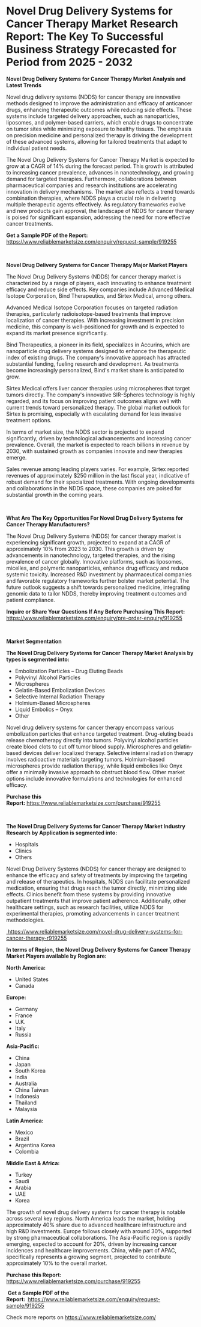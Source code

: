 <p><h1>Novel Drug Delivery Systems for Cancer Therapy Market Research Report: The Key To Successful Business Strategy Forecasted for Period from 2025 - 2032</h1></p><p><strong>Novel Drug Delivery Systems for Cancer Therapy Market Analysis and Latest Trends</strong></p>
<p><p>Novel drug delivery systems (NDDS) for cancer therapy are innovative methods designed to improve the administration and efficacy of anticancer drugs, enhancing therapeutic outcomes while reducing side effects. These systems include targeted delivery approaches, such as nanoparticles, liposomes, and polymer-based carriers, which enable drugs to concentrate on tumor sites while minimizing exposure to healthy tissues. The emphasis on precision medicine and personalized therapy is driving the development of these advanced systems, allowing for tailored treatments that adapt to individual patient needs.</p><p>The Novel Drug Delivery Systems for Cancer Therapy Market is expected to grow at a CAGR of 14% during the forecast period. This growth is attributed to increasing cancer prevalence, advances in nanotechnology, and growing demand for targeted therapies. Furthermore, collaborations between pharmaceutical companies and research institutions are accelerating innovation in delivery mechanisms. The market also reflects a trend towards combination therapies, where NDDS plays a crucial role in delivering multiple therapeutic agents effectively. As regulatory frameworks evolve and new products gain approval, the landscape of NDDS for cancer therapy is poised for significant expansion, addressing the need for more effective cancer treatments.</p></p>
<p><strong>Get a Sample PDF of the Report:&nbsp;</strong> <a href="https://www.reliablemarketsize.com/enquiry/request-sample/919255?utm_campaign=1197&utm_medium=2&utm_source=Github&utm_content=ia&utm_term=03032025&utm_id=novel-drug-delivery-systems-for-cancer-therapy">https://www.reliablemarketsize.com/enquiry/request-sample/919255</a></p>
<p>&nbsp;</p>
<p><strong>Novel Drug Delivery Systems for Cancer Therapy Major Market Players</strong></p>
<p><p>The Novel Drug Delivery Systems (NDDS) for cancer therapy market is characterized by a range of players, each innovating to enhance treatment efficacy and reduce side effects. Key companies include Advanced Medical Isotope Corporation, Bind Therapeutics, and Sirtex Medical, among others.</p><p>Advanced Medical Isotope Corporation focuses on targeted radiation therapies, particularly radioisotope-based treatments that improve localization of cancer therapies. With increasing investment in precision medicine, this company is well-positioned for growth and is expected to expand its market presence significantly.</p><p>Bind Therapeutics, a pioneer in its field, specializes in Accurins, which are nanoparticle drug delivery systems designed to enhance the therapeutic index of existing drugs. The company's innovative approach has attracted substantial funding, fueling research and development. As treatments become increasingly personalized, Bind's market share is anticipated to grow.</p><p>Sirtex Medical offers liver cancer therapies using microspheres that target tumors directly. The company's innovative SIR-Spheres technology is highly regarded, and its focus on improving patient outcomes aligns well with current trends toward personalized therapy. The global market outlook for Sirtex is promising, especially with escalating demand for less invasive treatment options.</p><p>In terms of market size, the NDDS sector is projected to expand significantly, driven by technological advancements and increasing cancer prevalence. Overall, the market is expected to reach billions in revenue by 2030, with sustained growth as companies innovate and new therapies emerge.</p><p>Sales revenue among leading players varies. For example, Sirtex reported revenues of approximately $250 million in the last fiscal year, indicative of robust demand for their specialized treatments. With ongoing developments and collaborations in the NDDS space, these companies are poised for substantial growth in the coming years.</p></p>
<p>&nbsp;</p>
<p><strong>What Are The Key Opportunities For Novel Drug Delivery Systems for Cancer Therapy Manufacturers?</strong></p>
<p><p>The Novel Drug Delivery Systems (NDDS) for cancer therapy market is experiencing significant growth, projected to expand at a CAGR of approximately 10% from 2023 to 2030. This growth is driven by advancements in nanotechnology, targeted therapies, and the rising prevalence of cancer globally. Innovative platforms, such as liposomes, micelles, and polymeric nanoparticles, enhance drug efficacy and reduce systemic toxicity. Increased R&D investment by pharmaceutical companies and favorable regulatory frameworks further bolster market potential. The future outlook suggests a shift towards personalized medicine, integrating genomic data to tailor NDDS, thereby improving treatment outcomes and patient compliance.</p></p>
<p><strong>Inquire or Share Your Questions If Any Before Purchasing This Report:</strong> <a href="https://www.reliablemarketsize.com/enquiry/pre-order-enquiry/919255?utm_campaign=1197&utm_medium=2&utm_source=Github&utm_content=ia&utm_term=03032025&utm_id=novel-drug-delivery-systems-for-cancer-therapy">https://www.reliablemarketsize.com/enquiry/pre-order-enquiry/919255</a></p>
<p>&nbsp;</p>
<p><strong>Market Segmentation</strong></p>
<p><strong>The Novel Drug Delivery Systems for Cancer Therapy Market Analysis by types is segmented into:</strong></p>
<p><ul><li>Embolization Particles – Drug Eluting Beads</li><li>Polyvinyl Alcohol Particles</li><li>Microspheres</li><li>Gelatin-Based Embolization Devices</li><li>Selective Internal Radiation Therapy</li><li>Holmium-Based Microspheres</li><li>Liquid Embolics – Onyx</li><li>Other</li></ul></p>
<p><p>Novel drug delivery systems for cancer therapy encompass various embolization particles that enhance targeted treatment. Drug-eluting beads release chemotherapy directly into tumors. Polyvinyl alcohol particles create blood clots to cut off tumor blood supply. Microspheres and gelatin-based devices deliver localized therapy. Selective internal radiation therapy involves radioactive materials targeting tumors. Holmium-based microspheres provide radiation therapy, while liquid embolics like Onyx offer a minimally invasive approach to obstruct blood flow. Other market options include innovative formulations and technologies for enhanced efficacy.</p></p>
<p><strong>Purchase this Report:&nbsp;</strong><a href="https://www.reliablemarketsize.com/purchase/919255?utm_campaign=1197&utm_medium=2&utm_source=Github&utm_content=ia&utm_term=03032025&utm_id=novel-drug-delivery-systems-for-cancer-therapy">https://www.reliablemarketsize.com/purchase/919255</a></p>
<p>&nbsp;</p>
<p><strong>The Novel Drug Delivery Systems for Cancer Therapy Market Industry Research by Application is segmented into:</strong></p>
<p><ul><li>Hospitals</li><li>Clinics</li><li>Others</li></ul></p>
<p><p>Novel Drug Delivery Systems (NDDS) for cancer therapy are designed to enhance the efficacy and safety of treatments by improving the targeting and release of therapeutics. In hospitals, NDDS can facilitate personalized medication, ensuring that drugs reach the tumor directly, minimizing side effects. Clinics benefit from these systems by providing innovative outpatient treatments that improve patient adherence. Additionally, other healthcare settings, such as research facilities, utilize NDDS for experimental therapies, promoting advancements in cancer treatment methodologies.</p></p>
<p><a href="https://www.reliablemarketsize.com/novel-drug-delivery-systems-for-cancer-therapy-r919255?utm_campaign=1197&utm_medium=2&utm_source=Github&utm_content=ia&utm_term=03032025&utm_id=novel-drug-delivery-systems-for-cancer-therapy">&nbsp;https://www.reliablemarketsize.com/novel-drug-delivery-systems-for-cancer-therapy-r919255</a></p>
<p><strong>In terms of Region, the Novel Drug Delivery Systems for Cancer Therapy Market Players available by Region are:</strong></p>
<p>
    <p> <strong> North America: </strong>
        <ul>
            <li>United States</li>
            <li>Canada</li>
        </ul>
        </p> 
    <p> <strong> Europe: </strong>
        <ul>
            <li>Germany</li>
            <li>France</li>
            <li>U.K.</li>
            <li>Italy</li>
            <li>Russia</li>
        </ul>
        </p> 
    <p> <strong> Asia-Pacific: </strong>
        <ul>
            <li>China</li>
            <li>Japan</li>
            <li>South Korea</li>
            <li>India</li>
            <li>Australia</li>
            <li>China Taiwan</li>
            <li>Indonesia</li>
            <li>Thailand</li>
            <li>Malaysia</li>
        </ul>
        </p> 
    <p> <strong> Latin America: </strong>
        <ul>
            <li>Mexico</li>
            <li>Brazil</li>
            <li>Argentina Korea</li>
            <li>Colombia</li>
        </ul>
        </p> 
    <p> <strong> Middle East & Africa: </strong>
        <ul>
            <li>Turkey</li>
            <li>Saudi</li>
            <li>Arabia</li>
            <li>UAE</li>
            <li>Korea</li>
        </ul>
    </p>
    </p>
<p><p>The growth of novel drug delivery systems for cancer therapy is notable across several key regions. North America leads the market, holding approximately 40% share due to advanced healthcare infrastructure and high R&D investments. Europe follows closely with around 30%, supported by strong pharmaceutical collaborations. The Asia-Pacific region is rapidly emerging, expected to account for 20%, driven by increasing cancer incidences and healthcare improvements. China, while part of APAC, specifically represents a growing segment, projected to contribute approximately 10% to the overall market.</p></p>
<p><strong>Purchase this Report: </strong><a href="https://www.reliablemarketsize.com/purchase/919255?utm_campaign=1197&utm_medium=2&utm_source=Github&utm_content=ia&utm_term=03032025&utm_id=novel-drug-delivery-systems-for-cancer-therapy">https://www.reliablemarketsize.com/purchase/919255</a></p>
<p>&nbsp;<strong>Get a Sample PDF of the Report:&nbsp;&nbsp;</strong><a href="https://www.reliablemarketsize.com/enquiry/request-sample/919255?utm_campaign=1197&utm_medium=2&utm_source=Github&utm_content=ia&utm_term=03032025&utm_id=novel-drug-delivery-systems-for-cancer-therapy">https://www.reliablemarketsize.com/enquiry/request-sample/919255</a></p>
<p><strong></strong></p>
<p>Check more reports on <a href="https://www.reliablemarketsize.com/?utm_campaign=1197&utm_medium=2&utm_source=Github&utm_content=ia&utm_term=03032025&utm_id=novel-drug-delivery-systems-for-cancer-therapy">https://www.reliablemarketsize.com/</a></p>